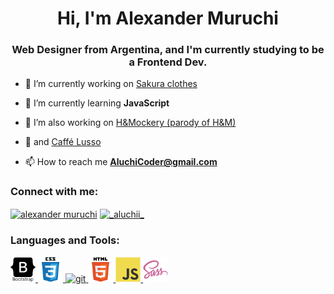<h1 align="center">Hi, I'm Alexander Muruchi</h1>
<h3 align="center">Web Designer from Argentina, and I'm currently studying to be a Frontend Dev.</h3>

- 🔭 I’m currently working on [Sakura clothes](https://github.com/Aluchi/sakura-clothes.git)

- 🌱 I’m currently learning **JavaScript**

- 🔭 I’m also working on [H&Mockery (parody of H&M)](https://github.com/Aluchi/H-Mockery.git)

- 🔭 and [Caffé Lusso](https://github.com/Aluchi/Caffe-Losso.git)

- 📫 How to reach me **AluchiCoder@gmail.com**

<h3 align="left">Connect with me:</h3>
<p align="left">
<a href="https://linkedin.com/in/aluchi" target="blank"><img align="center" src="https://raw.githubusercontent.com/rahuldkjain/github-profile-readme-generator/master/src/images/icons/Social/linked-in-alt.svg" alt="alexander muruchi" height="30" width="40" /></a>
<a href="https://instagram.com/_aluchii_" target="blank"><img align="center" src="https://raw.githubusercontent.com/rahuldkjain/github-profile-readme-generator/master/src/images/icons/Social/instagram.svg" alt="_aluchii_" height="30" width="40" /></a>
</p>

<h3 align="left">Languages and Tools:</h3>
<p align="left"> <a href="https://getbootstrap.com" target="_blank" rel="noreferrer"> <img src="https://raw.githubusercontent.com/devicons/devicon/master/icons/bootstrap/bootstrap-plain-wordmark.svg" alt="bootstrap" width="40" height="40"/> </a> <a href="https://www.w3schools.com/css/" target="_blank" rel="noreferrer"> <img src="https://raw.githubusercontent.com/devicons/devicon/master/icons/css3/css3-original-wordmark.svg" alt="css3" width="40" height="40"/> </a> <a href="https://git-scm.com/" target="_blank" rel="noreferrer"> <img src="https://www.vectorlogo.zone/logos/git-scm/git-scm-icon.svg" alt="git" width="40" height="40"/> </a> <a href="https://www.w3.org/html/" target="_blank" rel="noreferrer"> <img src="https://raw.githubusercontent.com/devicons/devicon/master/icons/html5/html5-original-wordmark.svg" alt="html5" width="40" height="40"/> </a> <a href="https://developer.mozilla.org/en-US/docs/Web/JavaScript" target="_blank" rel="noreferrer"> <img src="https://raw.githubusercontent.com/devicons/devicon/master/icons/javascript/javascript-original.svg" alt="javascript" width="40" height="40"/> </a> <a href="https://sass-lang.com" target="_blank" rel="noreferrer"> <img src="https://raw.githubusercontent.com/devicons/devicon/master/icons/sass/sass-original.svg" alt="sass" width="40" height="40"/> </a> </p>
